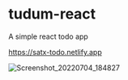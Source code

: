# tudum-react
A simple react todo app  <br />

https://satx-todo.netlify.app  <br />

![Screenshot_20220704_184827](https://user-images.githubusercontent.com/90619014/177163114-f8dcf19a-ce03-423a-99ce-d1e9fec800fb.png)

